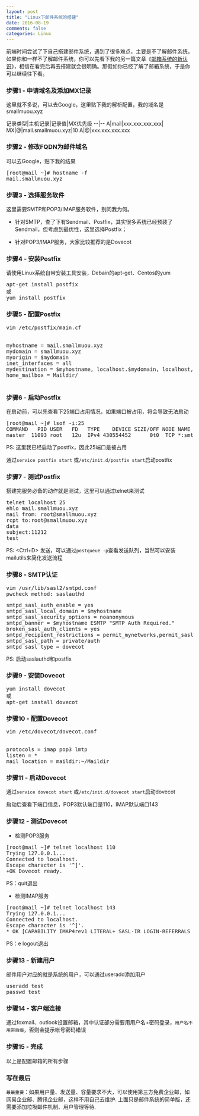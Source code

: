 ```yaml
---
layout: post
title: "Linux下邮件系统的搭建"
date: 2016-08-19
comments: false
categories: Linux
---
```


前端时间尝试了下自己搭建邮件系统，遇到了很多难点，主要是不了解邮件系统，如果你和一样不了解邮件系统，你可以先看下我的另一篇文章《[邮箱系统的新认识](2016-08-18-邮箱系统的新认识.html)》，相信在看完后再去搭建就会很明确。那假如你已经了解了邮箱系统，于是你可以继续往下看。

### 步骤1 - 申请域名及添加MX记录

这里就不多说，可以去Google，这里贴下我的解析配置，我的域名是smallmuou.xyz

记录类型|主机记录|记录值|MX优先级
--|--
A|mail|xxx.xxx.xxx.xxx|
MX|@|mail.smallmuou.xyz|10
A|@|xxx.xxx.xxx.xxx

### 步骤2 - 修改FQDN为邮件域名
可以去Google，贴下我的结果

<pre>
[root@mail ~]# hostname -f
mail.smallmuou.xyz
</pre>

### 步骤3 - 选择服务软件

这里需要SMTP和POP3/IMAP服务软件，别问我为何。

* 针对SMTP，查了下有Sendmail、Postfix，其实很多系统已经预装了Sendmail，但考虑到最优性，这里选择Postfix；

* 针对POP3/IMAP服务，大家比较推荐的是Dovecot

### 步骤4 - 安装Postfix

请使用Linux系统自带安装工具安装，Debain的apt-get、Centos的yum

<pre>
apt-get install postfix
或
yum install postfix
</pre>

### 步骤5 - 配置Postfix
<pre>
vim /etc/postfix/main.cf


myhostname = mail.smallmuou.xyz
mydomain = smallmuou.xyz
myorigin = $mydomain
inet_interfaces = all
mydestination = $myhostname, localhost.$mydomain, localhost, $mydomain
home_mailbox = Maildir/

</pre>

### 步骤6 - 启动Postfix

在启动前，可以先查看下25端口占用情况，如果端口被占用，将会导致无法启动

<pre>
[root@mail ~]# lsof -i:25
COMMAND   PID USER   FD   TYPE    DEVICE SIZE/OFF NODE NAME
master  11093 root   12u  IPv4 430554452      0t0  TCP *:smtp (LISTEN)
</pre>
PS: 这里我已经启动了postfix，因此25端口是被占用


通过`service postfix start` 或`/etc/init.d/postfix start`启动postfix

### 步骤7 - 测试Postfix
搭建完服务必备的动作就是测试，这里可以通过telnet来测试

<pre>
telnet localhost 25
ehlo mail.smallmuou.xyz
mail from: root@smallmuou.xyz
rcpt to:root@smallmuou.xyz
data
subject:11212
test
</pre>
PS: <Ctrl+D> 发送，可以通过`postqueue -p`查看发送队列，当然可以安装mailutils来简化发送流程

### 步骤8 - SMTP认证
<pre>
vim /usr/lib/sasl2/smtpd.conf
pwcheck_method: saslauthd
</pre>

<pre>
smtpd_sasl_auth_enable = yes
smtpd_sasl_local_domain = $myhostname
smtpd_sasl_security_options = noanonymous
smtpd_banner = $myhostname ESMTP "SMTP Auth Required."
broken_sasl_auth_clients = yes
smtpd_recipient_restrictions = permit_mynetworks,permit_sasl_authenticated,reject_unauth_destination,reject_rbl_client
smtpd_sasl_path = private/auth
smtpd_sasl_type = dovecot
</pre>

PS: 启动saslauthd和postfix

### 步骤9 - 安装Dovecot

<pre>
yum install dovecot
或
apt-get install dovecot
</pre>

### 步骤10 - 配置Dovecot
<pre>
vim /etc/dovecot/dovecot.conf


protocols = imap pop3 lmtp
listen = *
mail_location = maildir:~/Maildir
</pre>

### 步骤11 - 启动Dovecot
通过`service dovecot start` 或`/etc/init.d/dovecot start`启动dovecot

启动后查看下端口信息，POP3默认端口是110，IMAP默认端口143

### 步骤12 - 测试Dovecot
* 检测POP3服务

<pre>
[root@mail ~]# telnet localhost 110
Trying 127.0.0.1...
Connected to localhost.
Escape character is '^]'.
+OK Dovecot ready.
</pre>
PS：quit退出

* 检测IMAP服务
<pre>
[root@mail ~]# telnet localhost 143
Trying 127.0.0.1...
Connected to localhost.
Escape character is '^]'.
* OK [CAPABILITY IMAP4rev1 LITERAL+ SASL-IR LOGIN-REFERRALS ID ENABLE IDLE STARTTLS AUTH=PLAIN AUTH=LOGIN] Dovecot ready.
</pre>
PS：e logout退出

### 步骤13 - 新建用户

邮件用户对应的就是系统的用户，可以通过useradd添加用户

<pre>
useradd test
passwd test
</pre>

### 步骤14 - 客户端连接

通过foxmail、outlook设置邮箱，其中认证部分需要用用户名+密码登录，`用户名不用带后缀`，否则会提示帐号密码错误

### 步骤15 - 完成

以上是配置邮箱的所有步骤


### 写在最后
`最最重要`：如果用户量、发送量、容量要求不大，可以使用第三方免费企业邮，如网易企业邮、腾讯企业邮，这样不用自己去维护. 上面只是邮件系统的简单版，还需要添加垃圾邮件机制、用户管理等待.
